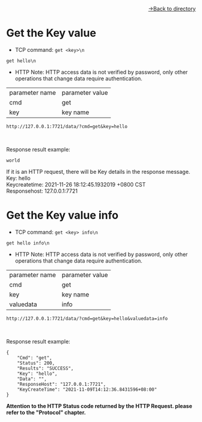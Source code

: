 [<p align="right">->Back to directory</p>](../0.directory.md)

# Get the Key value
* TCP
command: `get <key>\n`
~~~shell
get hello\n
~~~

* HTTP
Note: HTTP access data is not verified by password, only other operations that change data require authentication.

<table>
    <tr>
        <td>parameter name</td>
        <td>parameter value</td>
    </tr>
    <tr>
        <td>cmd</td>
        <td>get</td>
    </tr>
    <tr>
        <td>key</td>
        <td>key name</td>
    </tr> 
</table> 
 
~~~shell
http://127.0.0.1:7721/data/?cmd=get&key=hello
~~~
<br>

Response result example:
~~~shell
world
~~~
If it is an HTTP request, there will be Key details in the response message.  
Key: hello  
Keycreatetime: 2021-11-26 18:12:45.1932019 +0800 CST  
Responsehost: 127.0.0.1:7721  


# Get the Key value info
* TCP
command: `get <key> info\n`
~~~shell
get hello info\n
~~~

* HTTP
Note: HTTP access data is not verified by password, only other operations that change data require authentication.

<table>
    <tr>
        <td>parameter name</td>
        <td>parameter value</td>
    </tr>
    <tr>
        <td>cmd</td>
        <td>get</td>
    </tr>
    <tr>
        <td>key</td>
        <td>key name</td>
    </tr> 
    <tr>
        <td>valuedata</td>
        <td>info</td>
    </tr>
</table> 
 
~~~shell
http://127.0.0.1:7721/data/?cmd=get&key=hello&valuedata=info
~~~
<br>

Response result example:
~~~shell
{
    "Cmd": "get",
    "Status": 200,
    "Results": "SUCCESS",
    "Key": "hello",
    "Data": "",
    "ResponseHost": "127.0.0.1:7721",
    "KeyCreateTime": "2021-11-09T14:12:36.8431596+08:00"
}
~~~

**Attention to the HTTP Status code returned by the HTTP Request. please refer to the "Protocol" chapter.**